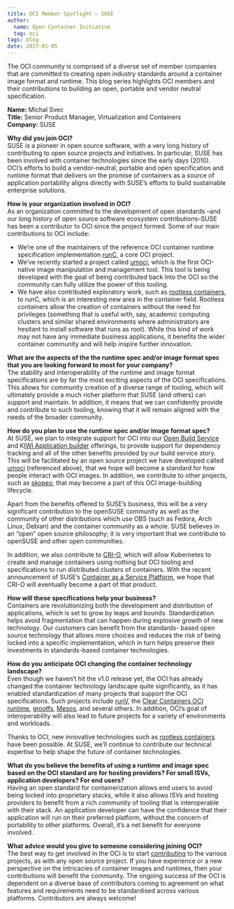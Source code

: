 ```yaml
---
title: OCI Member Spotlight – SUSE
author:
  name: Open Container Initiative
  tag: oci
tags: blog
date: 2017-01-05
---
```


The OCI community is comprised of a diverse set of member companies that are committed to creating open industry standards around a container image format and runtime. This blog series highlights OCI members and their contributions to building an open, portable and vendor neutral specification.  

**Name:** Michal Svec  
**Title:** Senior Product Manager, Virtualization and Containers  
**Company:** SUSE  

**Why did you join OCI?**  
SUSE is a pioneer in open source software, with a very long history of contributing to open source projects and initiatives. In particular, SUSE has been involved with container technologies since the early days (2010). OCI’s efforts to build a vendor-neutral, portable and open specification and runtime format that delivers on the promise of containers as a source of application portability aligns directly with SUSE’s efforts to build sustainable enterprise solutions.

**How is your organization involved in OCI?**  
As an organization committed to the development of open standards –and our long history of open source software ecosystem contributions–SUSE has been a contributor to OCI since the project formed.  Some of our main contributions to OCI include:

- We’re one of the maintainers of the reference OCI container runtime specification implementation [runC](https://github.com/opencontainers/runc), a core OCI project.
- We’ve recently started a project called [umoci](https://github.com/cyphar/umoci), which is the first OCI-native image manipulation and management tool. This tool is being developed with the goal of being contributed back into the OCI so the community can fully utilize the power of this tooling.
- We have also contributed exploratory work, such as [rootless containers](https://github.com/opencontainers/runc/pull/774), to runC, which is an interesting new area in the container field. Rootless containers allow the creation of containers without the need for privileges (something that is useful with, say, academic computing clusters and similar shared environments where administrators are hesitant to install software that runs as root). While this kind of work may not have any immediate business applications, it benefits the wider container community and will help inspire further innovation.

**What are the aspects of the the runtime spec and/or image format spec that you are looking forward to most for your company?**  
The stability and interoperability of the runtime and image format specifications are by far the most exciting aspects of the OCI specifications. This allows for community creation of a diverse range of tooling, which will ultimately provide a much richer platform that SUSE (and others) can support and maintain. In addition, it means that we can confidently provide and contribute to such tooling, knowing that it will remain aligned with the needs of the broader community.

**How do you plan to use the runtime spec and/or image format spec?**  
At SUSE, we plan to integrate support for OCI into our [Open Build Service](https://openbuildservice.org/) and K[IWI Application builder](https://opensource.suse.com/kiwi/) offerings, to provide support for dependency tracking and all of the other benefits provided by our build service story. This will be facilitated by an open source project we have developed called [umoci](https://github.com/cyphar/umoci) (referenced above), that we hope will become a standard for how people interact with OCI images. In addition, we contribute to other projects, such as [skopeo](https://github.com/containers/skopeo), that may become a part of this OCI image-building lifecycle.

Apart from the benefits offered to SUSE’s business, this will be a very significant contribution to the openSUSE community as well as the community of other distributions which use OBS (such as Fedora, Arch Linux, Debian) and the container community as a whole. SUSE believes in an “open” open source philosophy; it is very important that we contribute to openSUSE and other open communities.

In addition, we also contribute to [CRI-O](https://github.com/cri-o/cri-o), which will allow Kubernetes to create and manage containers using nothing but OCI tooling and specifications to run distributed clusters of containers. With the recent announcement of SUSE’s [Container as a Service Platform](https://www.suse.com/communities/blog/suse-container-service-platform-casp-new-product-plans-announced-susecon-2016/), we hope that CRI-O will eventually become a part of that product.

**How will these specifications help your business?**  
Containers are revolutionizing both the development and distribution of applications, which is set to grow by leaps and bounds. Standardization helps avoid fragmentation that can happen during explosive growth of new technology. Our customers can benefit from the standards- based open source technology that allows more choices and reduces the risk of being locked into a specific implementation, which in turn helps preserve their investments in standards-based container technologies.

**How do you anticipate OCI changing the container technology landscape?**  
Even though we haven’t hit the v1.0 release yet, the OCI has already changed the container technology landscape quite significantly, as it has enabled standardization of many projects that support the OCI specifications. Such projects include [runV](https://github.com/hyperhq/runv), the [Clear Containers OCI runtime](https://github.com/intel/cc-oci-runtime), [grootfs](https://github.com/cloudfoundry/grootfs), [Mesos](https://issues.apache.org/jira/browse/MESOS-5011), and several others. In addition, OCI’s goal of interoperability will also lead to future projects for a variety of environments and workloads.

Thanks to OCI, new innovative technologies such as [rootless containers](https://www.cyphar.com/blog/post/20160627-rootless-containers-with-runc) have been possible. At SUSE, we’ll continue to contribute our technical expertise to help shape the future of container technologies.

**What do you believe the benefits of using a runtime and image spec based on the OCI standard are for hosting providers?  For small ISVs, application developers? For end users?**  
Having an open standard for containerization allows end users to avoid being locked into proprietary stacks, while it also allows ISVs and hosting providers to benefit from a rich community of tooling that is interoperable with their stack. An application developer can have the confidence that their application will run on their preferred platform, without the concern of portability to other platforms. Overall, it’s a net benefit for everyone involved.

**What advice would you give to someone considering joining OCI?**  
The best way to get involved in the OCI is to start [contributing](/community) to the various projects, as with any open source project. If you have experience or a new perspective on the intricacies of container images and runtimes, then your contributions will benefit the community. The ongoing success of the OCI is dependent on a diverse base of contributors coming to agreement on what features and requirements need to be standardised across various platforms. Contributors are always welcome!
